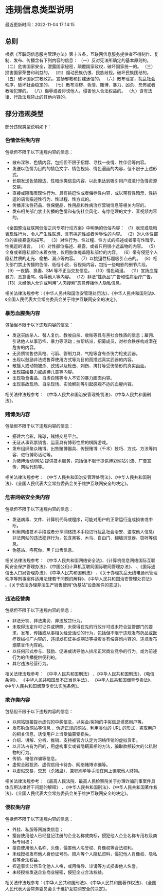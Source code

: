 # 违规信息类型说明

最近更新时间：2022-11-04 17:14:15

## 总则

根据《互联网信息服务管理办法》第十五条，互联网信息服务提供者不得制作、复制、发布、传播含有下列内容的信息：
（一）反对宪法所确定的基本原则的。
（二）危害国家安全，泄露国家秘密，颠覆国家政权，破坏国家统一的。
（三）损害国家荣誉和利益的。
（四）煽动民族仇恨、民族歧视，破坏民族团结的。
（五）破坏国家宗教政策，宣扬邪教和封建迷信的。
（六）散布谣言，扰乱社会秩序，破坏社会稳定的。
（七）散布淫秽、色情、赌博、暴力、凶杀、恐怖或者教唆犯罪的。
（八）侮辱或者诽谤他人，侵害他人合法权益的。
（九）含有法律、行政法规禁止的其他内容的。

## 部分违规类型

部分违规类型说明如下：

### 色情低俗类内容

包括但不限于以下违规内容的信息：

- 散布淫秽、色情内容，包括但不限于招嫖、寻找一夜情、性伴侣等内容。
- 发送以色情为目的的情色文字、情色视频、情色漫画的内容，但不限于上述形式。
- 长期发送色情擦边、性暗示类信息内容，以此来达到吸引用户或进行色情资源交易。
- 直接或隐晦表现性行为、具有挑逗性或者侮辱性内容，或以带有性暗示、性挑逗的语言描述性行为、性过程、性方式的。
- 传播非法性药品、性保健品、性用品和性病治疗营销信息等相关内容的。
- 发布相关部门禁止传播的色情和有伤社会风化、有悖伦理的文字、音视频内容的。

《全国整治互联网低俗之风专项行动方案》中明确的低俗内容：
（1）表现或隐晦表现性行为、令人产生性联想、具有挑逗性或者污辱性的内容。
（2）对人体性部位的直接暴露和描写。
（3）对性行为、性过程、性方式的描述或者带有性暗示、性挑逗的语言。
（4）对性部位描述、暴露，或者只用很小遮盖物的内容。
（5）全身或者隐私部位未着衣物，仅用肢体掩盖隐私部位的内容。
（6）带有侵犯个人隐私性质的走光、偷拍、漏点等内容。
（7）以挑逗性标题吸引点击的。
（8）相关部门禁止传播的色情、低俗小说，音视频内容，包括一些电影的删节片段。
（9）一夜情、换妻、SM 等不正当交友信息。
（10）情色动漫。
（11）宣扬血腥暴力、恶意谩骂、侮辱他人等内容。
（12）非法“性药品”广告和性病治疗广告。
（13）未经他人允许或利用“人肉搜索”恶意传播他人隐私信息。

相关法律法规参考：《中华人民共和国治安管理处罚法》、《中华人民共和国刑法》、《全国人民代表大会常务委员会关于维护互联网安全的决定》。

### 暴恐血腥类内容

包括但不限于以下违规内容的信息：  

- 发送买凶杀人、替人复仇、教唆自杀、收账等具有黑社会性质的信息；雇佣、引诱他人从事恐怖、暴力等活动；拉帮结派，招募成员，对社会秩序构成潜在危害的内容。
- 无资质销售仿真枪、弓箭、管制刀具、气枪等含有杀伤力枪支武器。
- 出现以鼓励非法或鲁莽使用方式等为目的而描述真实武器的内容。
- 散播人或动物被杀、致残以及枪击、刺伤、拷打等受伤情形的真实画面。
- 出现描绘暴力或虐待儿童等内容。
- 出现吸食毒品、自虐自残等令人不安的暴力画面内容。
- 出现事故现场、自杀现场、实验解剖等引起感观不适的血腥内容。

相关法律法规参考： 《中华人民共和国治安管理处罚法》、《中华人民共和国刑法》。

### 赌博类内容

包括但不限于以下违规内容的信息：

- 搭建六合彩，赌球，赌博交易平台。
- 无证从事彩票销售、运营具有博彩性质的棋牌游戏。
- 发布组织聚众赌博、出售赌博器具、传授赌博（千术）技巧、方式、方法等内容、进行博彩活动等。
- 为赌博活动/网站 提供技术服务，包括但不限于提供博彩网站引流、广告宣传、网站代码等。

相关法律法规参考： 《中华人民共和国治安管理处罚法》、《中华人民共和国刑法》、《全国人民代表大会常务委员会关于维护互联网安全的决定》。

### 危害网络安全类内容

包括但不限于以下违规内容的信息：

- 发送病毒、文件、计算机代码或程序，可能对用户的正常运行造成损害或中断。
- 利用网络技术手段或者分享网络技术手段进行扰乱社会治安、盗取他人信息/非法网站的违法犯罪行为，包含黑客、木马、自由门、翻墙浏览器、窃听等信息。
- 伪基站、呼死你、黑卡出售信息。

相关法律法规参考：  《中华人民共和国网络安全法》、《计算机信息网络国际互联网安全保护管理办法》、《中国公用计算机互联网国际联网管理办法》、
、《国际通信出入口局管理办法》、《中华人民共和国刑法》 、《关于办理扰乱无线电通讯管理秩序等刑事案件适用法律若干问题的解释》、《中华人民共和国治安管理处罚法》 、《关于依法办理非法生产销售使用“伪基站”设备案件的意见》。

### 违法经营类

包括但不限于以下违规内容的信息：

- 非法分销、非法集资、非法放贷行为。
- 未取得法定许可证件或牌照、未获得在先的行政许可或未符合监管部门的要求，发布、传播或从事相关经营活动的行为，包括但不限于违规发布药品或医疗器械推广内容的、违规发布证券或期货等投资类有偿咨询内容的、违规发布烟草宣传内容的。
- 以任何形式参与、鼓励、促进或诱导他人排斥正常商业竞争的行为，或为前述行为的传播提供便利的。
- 其它违法经营行为。

相关法律法规参考：  《中华人民共和国刑法》 、《中华人民共和国刑法》、《电信条例》、
《中华人民共和国反不正当竞争法》、
《中华人民共和国烟草专卖法》、《中华人民共和国烟草专卖法实施条例》。

### 欺诈类内容

包括但不限于以下违规内容的信息：  

- 以网站链接提示虚假的中奖信息，以奖金/奖物的中奖信息诱惑用户等。
- 发布钓鱼网站等信息 、伪造正规的网站，利用类似的 URL 的形式，盗取用户的相关信息，诱使用户上当受骗蒙受损失。
- 介绍、讲解、分析、推销、支持被官方认定为网络传销的虚拟货币。
- 以非法占有为目的，用虚构事实或者隐瞒真相的方法，骗取款额较大的公私财物的行为。
- 传销、电信诈骗等信息。
- 虚假金融投资、虚假信用卡待办、网络赌博诈骗等。
- 以虚假交易、交友（杀猪盘）、兼职刷单等手段在网上骗取他人财物。

相关法律法规参考：   《最高人民法院、最高人民检察院关于办理诈骗刑事案件具体应用法律若干问题的解释》 、《中华人民共和国刑法》、《中华人民共和国著作权法》、《全国人民代表大会常务委员会关于维护互联网安全的决定》。

### 侵权类内容

包括但不限于以下违规内容的信息：

- 外挂、私服等网游类信息；
- 擅自使用他人已经登记注册的企业名称或商标，侵犯他人企业名称专用权及商标专用权；
- 擅自使用他人名称、头像，侵害他人名誉权、肖像权等合法权利。
- 未经授权发布他人身份证号码、照片等个人隐私资料，侵犯他人肖像权、隐私权等合法权益。
- 捏造事实公然丑化他人人格，或用侮辱、诽谤等方式损害他人名誉。
- 未经授权发送企业商业秘密，侵犯企业合法权益。

相关法律法规参考：《中华人民共和国刑法》、《中华人民共和国著作权法》、《全国人民代表大会常务委员会关于维护互联网安全的决定》。
